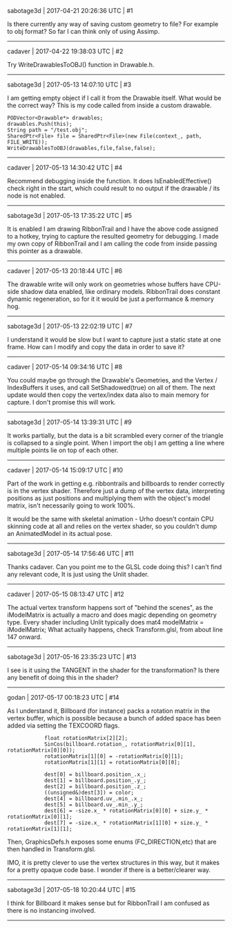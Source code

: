 sabotage3d | 2017-04-21 20:26:36 UTC | #1

Is there currently any way of saving custom geometry to file? For example to obj format? So far I can think only of using Assimp.

-------------------------

cadaver | 2017-04-22 19:38:03 UTC | #2

Try WriteDrawablesToOBJ() function in Drawable.h.

-------------------------

sabotage3d | 2017-05-13 14:07:10 UTC | #3

I am getting empty object if I call it from the Drawable itself. What would be the correct way? This is my code called from inside a custom drawable.

    PODVector<Drawable*> drawables;
    drawables.Push(this);
    String path = "/test.obj";
    SharedPtr<File> file = SharedPtr<File>(new File(context_, path, FILE_WRITE));
    WriteDrawablesToOBJ(drawables,file,false,false);

-------------------------

cadaver | 2017-05-13 14:30:42 UTC | #4

Recommend debugging inside the function. It does IsEnabledEffective() check right in the start, which could result to no output if the drawable / its node is not enabled.

-------------------------

sabotage3d | 2017-05-13 17:35:22 UTC | #5

It is enabled I am drawing RibbonTrail and I have the above code assigned to a hotkey, trying to capture the resulted geometry for debugging. I made my own copy of RibbonTrail and I am calling the code from inside passing this pointer as a drawable.

-------------------------

cadaver | 2017-05-13 20:18:44 UTC | #6

The drawable write will only work on geometries whose buffers have CPU-side shadow data enabled, like ordinary models. RibbonTrail does constant dynamic regeneration, so for it it would be just a performance & memory hog.

-------------------------

sabotage3d | 2017-05-13 22:02:19 UTC | #7

I understand it would be slow but I want to capture just a static state at one frame. How can I modify and copy the data in order to save it?

-------------------------

cadaver | 2017-05-14 09:34:16 UTC | #8

You could maybe go through the Drawable's Geometries, and the Vertex / IndexBuffers it uses, and call SetShadowed(true) on all of them. The next update would then copy the vertex/index data also to main memory for capture. I don't promise this will work.

-------------------------

sabotage3d | 2017-05-14 13:39:31 UTC | #9

It works partially, but the data is a bit scrambled every corner of the triangle is collapsed to a single point. When I import the obj I am getting a line where multiple points lie on top of each other.

-------------------------

cadaver | 2017-05-14 15:09:17 UTC | #10

Part of the work in getting e.g. ribbontrails and billboards to render correctly is in the vertex shader. Therefore just a dump of the vertex data, interpreting positions as just positions and multiplying them with the object's model matrix, isn't necessarily going to work 100%.

It would be the same with skeletal animation - Urho doesn't contain CPU skinning code at all and relies on the vertex shader, so you couldn't dump an AnimatedModel in its actual pose.

-------------------------

sabotage3d | 2017-05-14 17:56:46 UTC | #11

Thanks cadaver. Can you point me to the GLSL code doing this? I can't find any relevant code, It is just using the Unlit shader.

-------------------------

cadaver | 2017-05-15 08:13:47 UTC | #12

The actual vertex transform happens sort of "behind the scenes", as the iModelMatrix is actually a macro and does magic depending on geometry type. Every shader including Unlit typically does mat4 modelMatrix = iModelMatrix; What actually happens, check Transform.glsl, from about line 147 onward.

-------------------------

sabotage3d | 2017-05-16 23:35:23 UTC | #13

I see is it using the TANGENT in the shader for the transformation? Is there any benefit of doing this in the shader?

-------------------------

godan | 2017-05-17 00:18:23 UTC | #14

As I understand it, Billboard (for instance) packs a rotation matrix in the vertex buffer, which is possible because a bunch of added space has been added via setting the TEXCOORD flags.

```
            float rotationMatrix[2][2];
            SinCos(billboard.rotation_, rotationMatrix[0][1], rotationMatrix[0][0]);
            rotationMatrix[1][0] = -rotationMatrix[0][1];
            rotationMatrix[1][1] = rotationMatrix[0][0];

            dest[0] = billboard.position_.x_;
            dest[1] = billboard.position_.y_;
            dest[2] = billboard.position_.z_;
            ((unsigned&)dest[3]) = color;
            dest[4] = billboard.uv_.min_.x_;
            dest[5] = billboard.uv_.min_.y_;
            dest[6] = -size.x_ * rotationMatrix[0][0] + size.y_ * rotationMatrix[0][1];
            dest[7] = -size.x_ * rotationMatrix[1][0] + size.y_ * rotationMatrix[1][1];
```
Then, GraphicsDefs.h exposes some enums (FC_DIRECTION,etc) that are then handled in Transform.glsl.

IMO, it is pretty clever to use the vertex structures in this way, but it makes for a pretty opaque code base. I wonder if there is a better/clearer way.

-------------------------

sabotage3d | 2017-05-18 10:20:44 UTC | #15

I think for Billboard it makes sense but for RibbonTrail I am confused as there is no instancing involved.

-------------------------

